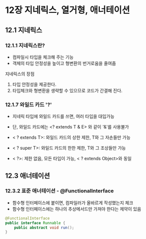 # 12장 지네릭스, 열거형, 애너테이션

## 12.1 지네릭스
### 12.1.1 지네릭스란?
- 컴파일시 타입을 체크해 주는 기능
- 객체의 타입 안정성을 높이고 형변환의 번거로움을 줄여줌

지네릭스의 장점
1. 타입 안정성을 제공한다.
2. 타입체크와 형변환을 생략할 수 있으므로 코드가 간결해 진다.

### 12.1.7 와일드 카드 '?'
- 지네릭 타입에 와일드 카드를 쓰면, 여러 타입을 대입가능
- 단, 와일드 카드에는 <? extends T & E> 와 같이 '&'를 사용불가


- < ? extends T>: 와일드 카드의 상한 제한, T와 그 자손들만 가능
- < ? super T>: 와일드 카드의 한한 제한, T와 그 조상들만 가능
- < ?>: 제한 없음, 모든 타입이 가능, < ? extends Object>와 동일

## 12.3 애너테이션
### 12.3.2 표준 애너테이션 - @FunctionalInterface
- 함수형 인터페이스에 붙이면, 컴파일러가 올바르게 작성했는지 체크
- 함수형 인터페이스에는 하나의 추상메서드만 가져야 한다는 제약이 있음

```java
@FunctionalInterface
public interface Runnable {
    public abstract void run();
}
```

